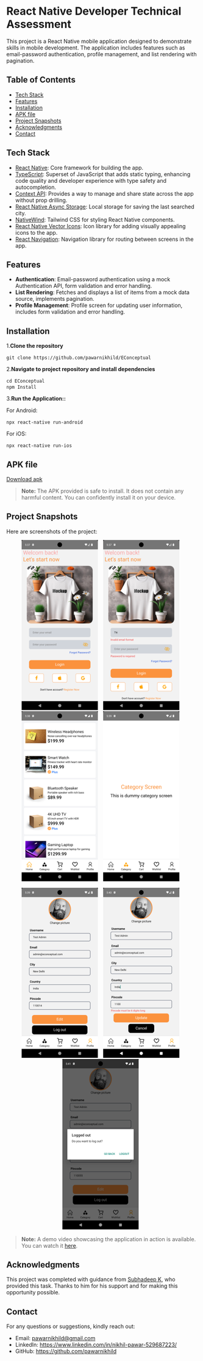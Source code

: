 # React Native Developer Technical Assessment

This project is a React Native mobile application designed to demonstrate skills in mobile development. The application includes features such as email-password authentication, profile management, and list rendering with pagination.

## Table of Contents

- [Tech Stack](#tech-stack)
- [Features](#features)
- [Installation](#installation)
- [APK file](#apk-file)
- [Project Snapshots](#project-snapshots)
- [Acknowledgments](#acknowledgments)
- [Contact](#contact)

## Tech Stack

- [React Native](https://reactnative.dev/): Core framework for building the app.
- [TypeScript](https://www.typescriptlang.org/): Superset of JavaScript that adds static typing, enhancing code quality and developer experience with type safety and autocompletion.
- [Context API](https://react.dev/reference/react/createContext): Provides a way to manage and share state across the app without prop drilling.
- [React Native Async Storage](https://www.npmjs.com/package/@react-native-async-storage/async-storage): Local storage for saving the last searched city.
- [NativeWind](https://www.nativewind.dev/): Tailwind CSS for styling React Native components.
- [React Native Vector Icons](https://www.npmjs.com/package/react-native-vector-icons): Icon library for adding visually appealing icons to the app.
- [React Navigation](https://reactnavigation.org/): Navigation library for routing between screens in the app.

## Features

- **Authentication**: Email-password authentication using a mock Authentication API, form validation and error handling.
- **List Rendering**: Fetches and displays a list of items from a mock data source, implements pagination.
- **Profile Management**: Profile screen for updating user information, includes form validation and error handling.

## Installation

1.**Clone the repository**
```
git clone https://github.com/pawarnikhild/EConceptual
```
2.**Navigate to project repository and install dependencies**
```
cd EConceptual
npm Install
```
3.**Run the Application::**

For Android:
```
npx react-native run-android
```

For iOS:
```
npx react-native run-ios
```

## APK file

[Download apk](https://github.com/pawarnikhild/EConceptual/blob/main/Project%20Demo/APK/app-release.apk)

>**Note:** The APK provided is safe to install. It does not contain any harmful content. You can confidently install it on your device.

## Project Snapshots

Here are screenshots of the project:

<p align="center">
  <img src="https://github.com/pawarnikhild/EConceptual/blob/main/Project%20Demo/Screenshots/Screenshot_1.png" alt="Screenshot 1" width="200" style="margin-right: 10px;"/>
  <img src="https://github.com/pawarnikhild/EConceptual/blob/main/Project%20Demo/Screenshots/Screenshot_2.png" alt="Screenshot 2" width="200" style="margin-right: 10px;"/>
  <img src="https://github.com/pawarnikhild/EConceptual/blob/main/Project%20Demo/Screenshots/Screenshot_3.png" alt="Screenshot 3" width="200" style="margin-right: 10px;"/>
  <img src="https://github.com/pawarnikhild/EConceptual/blob/main/Project%20Demo/Screenshots/Screenshot_4.png" alt="Screenshot 4" width="200" style="margin-right: 10px;"/>
</p>

<p align="center">
  <img src="https://github.com/pawarnikhild/EConceptual/blob/main/Project%20Demo/Screenshots/Screenshot_5.png" alt="Screenshot 5" width="200" style="margin-right: 10px;"/>
  <img src="https://github.com/pawarnikhild/EConceptual/blob/main/Project%20Demo/Screenshots/Screenshot_6.png" alt="Screenshot 6" width="200" style="margin-right: 10px;"/>
  <img src="https://github.com/pawarnikhild/EConceptual/blob/main/Project%20Demo/Screenshots/Screenshot_7.png" alt="Screenshot 7" width="200" style="margin-right: 10px;"/>
</p>

>**Note:** A demo video showcasing the application in action is available. You can watch it [here](https://drive.google.com/file/d/1mykjeG8eTWuCfziV7YerXBj6Oz9eLA14/view).

## Acknowledgments

This project was completed with guidance from [Subhadeep K](subhadeep@econceptual.com), who provided this task. Thanks to him for his support and for making this opportunity possible.

## Contact

For any questions or suggestions, kindly reach out:

- Email: pawarnikhild@gmail.com
- LinkedIn: https://www.linkedin.com/in/nikhil-pawar-529687223/
- GitHub: https://github.com/pawarnikhild